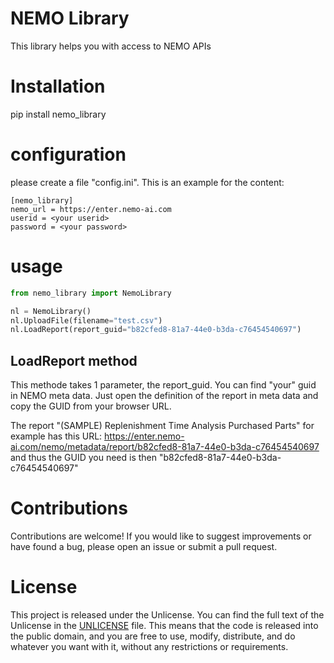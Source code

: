 # NEMO Library

This library helps you with access to NEMO APIs

# Installation

pip install nemo_library

# configuration

please create a file "config.ini". This is an example for the content:
```
[nemo_library]
nemo_url = https://enter.nemo-ai.com
userid = <your userid>
password = <your password>
```

# usage

```python
from nemo_library import NemoLibrary

nl = NemoLibrary()
nl.UploadFile(filename="test.csv")
nl.LoadReport(report_guid="b82cfed8-81a7-44e0-b3da-c76454540697")
```

## LoadReport method

This methode takes 1 parameter, the report_guid. You can find "your" guid in NEMO meta data. Just open the definition of the report in meta data and copy the GUID from your browser URL.

The report "(SAMPLE) Replenishment Time Analysis Purchased Parts" for example has this URL: https://enter.nemo-ai.com/nemo/metadata/report/b82cfed8-81a7-44e0-b3da-c76454540697 and thus the GUID you need is then "b82cfed8-81a7-44e0-b3da-c76454540697"

# Contributions

Contributions are welcome! If you would like to suggest improvements or have found a bug, please open an issue or submit a pull request.

# License

This project is released under the Unlicense. You can find the full text of the Unlicense in the [UNLICENSE](UNLICENSE) file. This means that the code is released into the public domain, and you are free to use, modify, distribute, and do whatever you want with it, without any restrictions or requirements.
